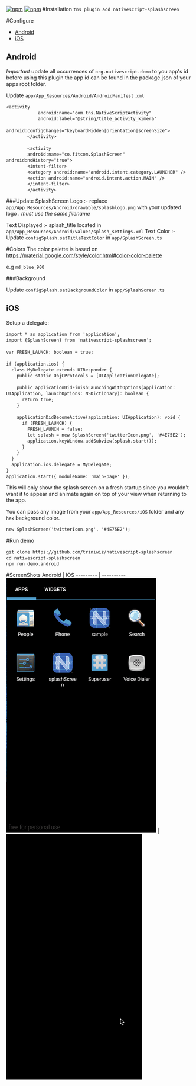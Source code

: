 [![npm](https://img.shields.io/npm/v/nativescript-splashscreen.svg)](https://www.npmjs.com/package/nativescript-splashscreen)
[![npm](https://img.shields.io/npm/dt/nativescript-splashscreen.svg?label=npm%20downloads)](https://www.npmjs.com/package/nativescript-splashscreen)
#Installation
`tns plugin add nativescript-splashscreen`

#Configure

* [Android](#android)
* [iOS](#ios)

## Android
*Important* update all occurrences of `org.nativescript.demo` to you app's id before using this plugin the app id can be found in the package.json of your apps root folder.


Update `app/App_Resources/Android/AndroidManifest.xml`

```
<activity
			android:name="com.tns.NativeScriptActivity"
			android:label="@string/title_activity_kimera"
			android:configChanges="keyboardHidden|orientation|screenSize">
		</activity>

        <activity 
		android:name="co.fitcom.SplashScreen" android:noHistory="true">
		<intent-filter>
		<category android:name="android.intent.category.LAUNCHER" />
		<action android:name="android.intent.action.MAIN" />
		</intent-filter>
		</activity>
```


###Update SplashScreen
Logo :- replace `app/App_Resources/Android/drawable/splashlogo.png` with your updated logo . *must use the same filename*

Text Displayed :- splash_title located in `app/App_Resources/Android/values/splash_settings.xml`
Text Color :- Update `configSplash.setTitleTextColor` in `app/SplashScreen.ts`

#Colors
The color palette is based on https://material.google.com/style/color.html#color-color-palette

e.g `md_blue_900`

###Background

Update `configSplash.setBackgroundColor` in `app/SplashScreen.ts`

## iOS

Setup a delegate:

```
import * as application from 'application';
import {SplashScreen} from 'nativescript-splashscreen';

var FRESH_LAUNCH: boolean = true;

if (application.ios) {
  class MyDelegate extends UIResponder {
    public static ObjCProtocols = [UIApplicationDelegate];
    
    public applicationDidFinishLaunchingWithOptions(application: UIApplication, launchOptions: NSDictionary): boolean {
      return true;
    }

    applicationDidBecomeActive(application: UIApplication): void {
      if (FRESH_LAUNCH) {
        FRESH_LAUNCH = false;
        let splash = new SplashScreen('twitterIcon.png', '#4E75E2');
        application.keyWindow.addSubview(splash.start());
      }
    }
  }
  application.ios.delegate = MyDelegate;
} 
application.start({ moduleName: 'main-page' });
```

This will only show the splash screen on a fresh startup since you wouldn't want it to appear and animate again on top of your view when returning to the app.

You can pass any image from your `app/App_Resources/iOS` folder and any `hex` background color.

```
new SplashScreen('twitterIcon.png', '#4E75E2');
```


#Run demo

```
git clone https://github.com/triniwiz/nativescript-splashscreen
cd nativescript-splashscreen
npm run demo.android
```

#ScreenShots
Android | IOS
--------- | ----------
![ss](screenshots/ss.gif?raw=true) | ![splash](screenshots/splash.gif?raw=true)
